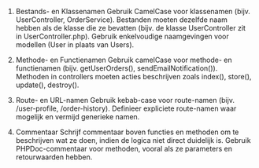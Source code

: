1. Bestands- en Klassenamen
Gebruik CamelCase voor klassenamen (bijv. UserController, OrderService).
Bestanden moeten dezelfde naam hebben als de klasse die ze bevatten (bijv. de klasse UserController zit in UserController.php).
Gebruik enkelvoudige naamgevingen voor modellen (User in plaats van Users).

2. Methode- en Functienamen
Gebruik camelCase voor methode- en functienamen (bijv. getUserOrders(), sendEmailNotification()).
Methoden in controllers moeten acties beschrijven zoals index(), store(), update(), destroy().

3. Route- en URL-namen
Gebruik kebab-case voor route-namen (bijv. /user-profile, /order-history).
Definieer expliciete route-namen waar mogelijk en vermijd generieke namen.

4. Commentaar
Schrijf commentaar boven functies en methoden om te beschrijven wat ze doen, indien de logica niet direct duidelijk is.
Gebruik PHPDoc-commentaar voor methoden, vooral als ze parameters en retourwaarden hebben.